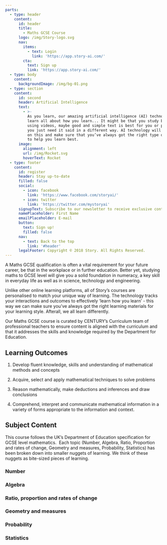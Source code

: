 ```yaml
---
parts:
  - type: header
    content:
      id: header
      title:
        - Maths GCSE Course
      logo: /img/Story-logo.svg
      nav:
        items:
          - text: Login
            link: 'https://app.story-ai.com/'
        cta:
          text: Sign up
          link: 'https://app.story-ai.com/'
  - type: body
    content:
      backgroundImage: /img/bg-01.png
  - type: section
    content:
      id: second
      header: Artificial Intelligence
      text:
        - >-
          As you learn, our amazing artificial intelligence (AI) technology will
          learn all about how you learn... It might be that you study better
          using videos, maybe good and simple text is best for you or perhaps
          you just need it said in a different way. AI technology will pick up
          on this and make sure that you’ve always got the right type of content
          to help you learn best.
      image:
        alignment: left
        url: /img/Rocket.svg
        hoverText: Rocket
  - type: footer
    content:
      id: register
      header: Stay up-to-date
      filled: false
      social:
        - icon: facebook
          link: 'https://www.facebook.com/storyai/'
        - icon: twitter
          link: 'https://twitter.com/mystoryai'
      signupText: Subscribe to our newsletter to receive exclusive content.
      namePlaceholder: First Name
      emailPlaceholder: E-mail
      button:
        text: Sign up!
        filled: false
      nav:
        - text: Back to the top
          link: '#header'
      legalFooter: Copyright © 2018 Story. All Rights Reserved.
---
```


A Maths GCSE qualification is often a vital requirement for your future career, be that in the workplace or in further education. Better yet, studying maths to GCSE level will give you a solid foundation in numeracy, a key skill in everyday life as well as in science, technology and engineering.

Unlike other online learning platforms, all of Story’s courses are personalised to match your unique way of learning. The technology tracks your interactions and outcomes to effectively ‘learn how you learn’ - this way we can make sure you’ve always got the right learning materials for your learning style. Afterall, we all learn differently.

Our Maths GCSE course is curated by CENTURY’s Curriculum team of professional teachers to ensure content is aligned with the curriculum and that it addresses the skills and knowledge required by the Department for Education.

## Learning Outcomes

1. Develop fluent knowledge, skills and understanding of mathematical methods and concepts

2. Acquire, select and apply mathematical techniques to solve problems

3. Reason mathematically, make deductions and inferences and draw conclusions

4. Comprehend, interpret and communicate mathematical information in a variety of forms appropriate to the information and context.

## Subject Content

This course follows the UK’s Department of Education specification for GCSE level mathematics. &nbsp;Each topic (Number, Algebra, Ratio, Proportion and rates of change, Geometry and measures, Probability, Statistics) has been broken down into smaller nuggets of learning. We think of these nuggets as bite-sized pieces of learning.

### Number

### Algebra

### Ratio, proportion and rates of change

### Geometry and measures

### Probability

### Statistics